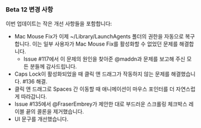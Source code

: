 ### Beta 12 변경 사항

이번 업데이트는 작은 개선 사항들을 포함합니다:

- Mac Mouse Fix가 이제 ~/Library/LaunchAgents 폴더의 권한을 자동으로 복구합니다. 이는 일부 사용자가 Mac Mouse Fix를 활성화할 수 없었던 문제를 해결합니다.
  - Issue #117에서 이 문제의 원인을 찾아준 @maddn과 문제를 보고해 주신 모든 분들께 감사드립니다.
- Caps Lock이 활성화되었을 때 클릭 앤 드래그가 작동하지 않는 문제를 해결했습니다. #136 해결.
- 클릭 앤 드래그로 Spaces 간 이동할 때 애니메이션이 마우스 포인터를 더 자연스럽게 따라갑니다.
- Issue #135에서 @FraserEmbrey가 제안한 대로 부드러운 스크롤링 체크박스 레이블 끝의 콜론을 제거했습니다.
- UI 문구를 개선했습니다.